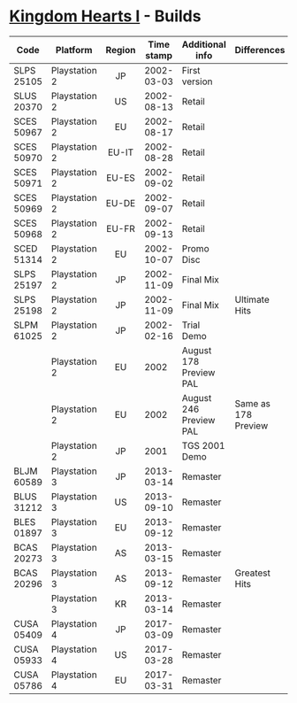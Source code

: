 # [Kingdom Hearts I](index.md) - Builds

| Code       | Platform      | Region | Time stamp | Additional info | Differences               | Checksum                      |
|------------|---------------|:------:|------------|-----------------|---------------------------|-------------------------------|
| SLPS 25105 | Playstation 2 | JP     | 2002-03-03 | First version   |                           | http://redump.org/disc/25148/ |
| SLUS 20370 | Playstation 2 | US     | 2002-08-13 | Retail          |                           | http://redump.org/disc/472/   |
| SCES 50967 | Playstation 2 | EU     | 2002-08-17 | Retail          |                           | http://redump.org/disc/27020/ |
| SCES 50970 | Playstation 2 | EU-IT  | 2002-08-28 | Retail          |                           | http://redump.org/disc/22861/ |
| SCES 50971 | Playstation 2 | EU-ES  | 2002-09-02 | Retail          |                           | http://redump.org/disc/5328/  |
| SCES 50969 | Playstation 2 | EU-DE  | 2002-09-07 | Retail          |                           | http://redump.org/disc/8246/  |
| SCES 50968 | Playstation 2 | EU-FR  | 2002-09-13 | Retail          |                           | http://redump.org/disc/9903/  |
| SCED 51314 | Playstation 2 | EU     | 2002-10-07 | Promo Disc      |                           | http://redump.org/disc/27020/ |
| SLPS 25197 | Playstation 2 | JP     | 2002-11-09 | Final Mix       |                           | http://redump.org/disc/60141/ |
| SLPS 25198 | Playstation 2 | JP     | 2002-11-09 | Final Mix       | Ultimate Hits             | http://redump.org/disc/7734/  |
| SLPM 61025 | Playstation 2 | JP     | 2002-02-16 | Trial Demo      |                           |                               |
|            | Playstation 2 | EU     | 2002       | August 178 Preview PAL |                           |                               |
|            | Playstation 2 | EU     | 2002       | August 246 Preview PAL | Same as 178 Preview       |                               |
|            | Playstation 2 | JP     | 2001       | TGS 2001 Demo   |                           |                               |
| BLJM 60589 | Playstation 3 | JP     | 2013-03-14 | Remaster        |                           |                               |
| BLUS 31212 | Playstation 3 | US     | 2013-09-10 | Remaster        |                           |                               |
| BLES 01897 | Playstation 3 | EU     | 2013-09-12 | Remaster        |                           |                               |
| BCAS 20273 | Playstation 3 | AS     | 2013-03-15 | Remaster        |                           |                               |
| BCAS 20296 | Playstation 3 | AS     | 2013-09-12 | Remaster        | Greatest Hits             |                               |
|            | Playstation 3 | KR     | 2013-03-14 | Remaster        |                           |                               |
| CUSA 05409 | Playstation 4 | JP     | 2017-03-09 | Remaster        |                           |                               |
| CUSA 05933 | Playstation 4 | US     | 2017-03-28 | Remaster        |                           |                               |
| CUSA 05786 | Playstation 4 | EU     | 2017-03-31 | Remaster        |                           |                               |
